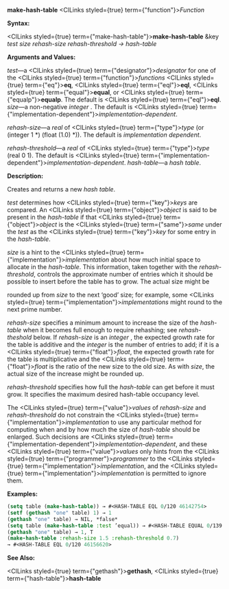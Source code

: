 **make-hash-table** <ClLinks styled={true} term={"function"}><i>Function</i></ClLinks> 



**Syntax:** 



<ClLinks styled={true} term={"make-hash-table"}><b>make-hash-table</b></ClLinks> &amp;key *test size rehash-size rehash-threshold → hash-table* 



**Arguments and Values:** 



*test*—a <ClLinks styled={true} term={"designator"}><i>designator</i></ClLinks> for one of the <ClLinks styled={true} term={"function"}><i>functions</i></ClLinks> <ClLinks styled={true} term={"eq"}><b>eq</b></ClLinks>, <ClLinks styled={true} term={"eql"}><b>eql</b></ClLinks>, <ClLinks styled={true} term={"equal"}><b>equal</b></ClLinks>, or <ClLinks styled={true} term={"equalp"}><b>equalp</b></ClLinks>. The default is <ClLinks styled={true} term={"eql"}><b>eql</b></ClLinks>. *size*—a non-negative *integer* . The default is <ClLinks styled={true} term={"implementation-dependent"}><i>implementation-dependent</i></ClLinks>. 



*rehash-size*—a *real* of <ClLinks styled={true} term={"type"}><i>type</i></ClLinks> (or (integer 1 \*) (float (1.0) \*)). The default is *implementation dependent*. 



*rehash-threshold*—a *real* of <ClLinks styled={true} term={"type"}><i>type</i></ClLinks> (real 0 1). The default is <ClLinks styled={true} term={"implementation-dependent"}><i>implementation-dependent</i></ClLinks>. *hash-table*—a *hash table*. 



**Description:** 



Creates and returns a new *hash table*. 



*test* determines how <ClLinks styled={true} term={"key"}><i>keys</i></ClLinks> are compared. An <ClLinks styled={true} term={"object"}><i>object</i></ClLinks> is said to be present in the *hash-table* if that <ClLinks styled={true} term={"object"}><i>object</i></ClLinks> is the <ClLinks styled={true} term={"same"}><i>same</i></ClLinks> under the *test* as the <ClLinks styled={true} term={"key"}><i>key</i></ClLinks> for some entry in the *hash-table*. 



*size* is a hint to the <ClLinks styled={true} term={"implementation"}><i>implementation</i></ClLinks> about how much initial space to allocate in the *hash-table*. This information, taken together with the *rehash-threshold*, controls the approximate number of entries which it should be possible to insert before the table has to grow. The actual size might be 







 



 



rounded up from *size* to the next ‘good’ size; for example, some <ClLinks styled={true} term={"implementation"}><i>implementations</i></ClLinks> might round to the next prime number. 



*rehash-size* specifies a minimum amount to increase the size of the *hash-table* when it becomes full enough to require rehashing; see *rehash-theshold* below. If *rehash-size* is an *integer* , the expected growth rate for the table is additive and the *integer* is the number of entries to add; if it is a <ClLinks styled={true} term={"float"}><i>float</i></ClLinks>, the expected growth rate for the table is multiplicative and the <ClLinks styled={true} term={"float"}><i>float</i></ClLinks> is the ratio of the new size to the old size. As with *size*, the actual size of the increase might be rounded up. 



*rehash-threshold* specifies how full the *hash-table* can get before it must grow. It specifies the maximum desired hash-table occupancy level. 



The <ClLinks styled={true} term={"value"}><i>values</i></ClLinks> of *rehash-size* and *rehash-threshold* do not constrain the <ClLinks styled={true} term={"implementation"}><i>implementation</i></ClLinks> to use any particular method for computing when and by how much the size of *hash-table* should be enlarged. Such decisions are <ClLinks styled={true} term={"implementation-dependent"}><i>implementation-dependent</i></ClLinks>, and these <ClLinks styled={true} term={"value"}><i>values</i></ClLinks> only hints from the <ClLinks styled={true} term={"programmer"}><i>programmer</i></ClLinks> to the <ClLinks styled={true} term={"implementation"}><i>implementation</i></ClLinks>, and the <ClLinks styled={true} term={"implementation"}><i>implementation</i></ClLinks> is permitted to ignore them. 



**Examples:**
```lisp
(setq table (make-hash-table)) → #<HASH-TABLE EQL 0/120 46142754> 
(setf (gethash "one" table) 1) → 1 
(gethash "one" table) → NIL, *false* 
(setq table (make-hash-table :test ’equal)) → #<HASH-TABLE EQUAL 0/139 46145547> (setf (gethash "one" table) 1) → 1 
(gethash "one" table) → 1, T 
(make-hash-table :rehash-size 1.5 :rehash-threshold 0.7) 
→ #<HASH-TABLE EQL 0/120 46156620> 
```
**See Also:** 



<ClLinks styled={true} term={"gethash"}><b>gethash</b></ClLinks>, <ClLinks styled={true} term={"hash-table"}><b>hash-table</b></ClLinks> 



